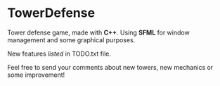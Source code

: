 # TowerDefense

Tower defense game, made with **C++**. Using **SFML** for window management and some graphical purposes.

New features *listed* in TODO.txt file.

Feel free to send your comments about new towers, new mechanics or some improvement!
